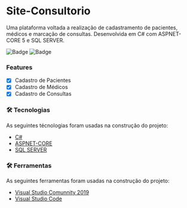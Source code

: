 # Site-Consultorio
Uma plataforma voltada a realização de cadastramento de pacientes, médicos e marcação de consultas.
Desenvolvida em C# com ASPNET-CORE 5 e SQL SERVER. 

![Badge](https://img.shields.io/github/stars/JuliaMaglhaes/SiteConsultorio?style=social)
![Badge](https://img.shields.io/github/forks/JuliaMaglhaes/SiteConsultorio)

### Features

- [x] Cadastro de Pacientes
- [x] Cadastro de Médicos
- [x] Cadastro de Consultas

### 🛠 Tecnologias

As seguintes técnologias foram usadas na construção do projeto:

- [C#](https://docs.microsoft.com/pt-br/dotnet/csharp/)
- [ASPNET-CORE](https://docs.microsoft.com/pt-br/aspnet/core/?view=aspnetcore-5.0)
- [SQL SERVER](https://www.microsoft.com/pt-br/sql-server/sql-server-downloads)

### 🛠 Ferramentas

As seguintes ferramentas foram usadas na construção do projeto:

- [Visual Studio Comunnity 2019](https://visualstudio.microsoft.com/pt-br/vs/)
- [Visual Studio Code](https://code.visualstudio.com/)


